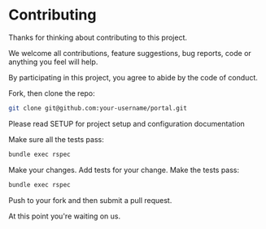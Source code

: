 # Contributing

Thanks for thinking about contributing to this project.

We welcome all contributions, feature suggestions, bug reports, code or anything you feel will help.

By participating in this project, you agree to abide by the code of conduct.

Fork, then clone the repo:

```bash
git clone git@github.com:your-username/portal.git
```

Please read SETUP for project setup and configuration documentation

Make sure all the tests pass:

```bash
bundle exec rspec
```

Make your changes. Add tests for your change. Make the tests pass:

```bash
bundle exec rspec
```

Push to your fork and then submit a pull request.

At this point you're waiting on us.
